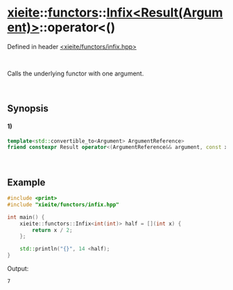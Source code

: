 # [xieite](../../../../../../xieite.md)\:\:[functors](../../../../../../functors.md)\:\:[Infix<Result(Argument)>](../../../../infix.md)\:\:operator<\(\)
Defined in header [<xieite/functors/infix.hpp>](../../../../../../../include/xieite/functors/infix.hpp)

&nbsp;

Calls the underlying functor with one argument.

&nbsp;

## Synopsis
#### 1)
```cpp
template<std::convertible_to<Argument> ArgumentReference>
friend constexpr Result operator<(ArgumentReference&& argument, const xieite::functors::Infix<Result(Argument)>& infix);
```

&nbsp;

## Example
```cpp
#include <print>
#include "xieite/functors/infix.hpp"

int main() {
    xieite::functors::Infix<int(int)> half = [](int x) {
        return x / 2;
    };

    std::println("{}", 14 <half);
}
```
Output:
```
7
```
